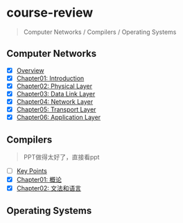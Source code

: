 # course-review

> Computer Networks / Compilers / Operating Systems

## Computer Networks

- [x] [Overview](computer-networks/overview.md)
- [x] [Chapter01: Introduction](computer-networks/chapter01-introduction.md)
- [x] [Chapter02: Physical Layer](computer-networks/chapter02-physical-layer.md)
- [x] [Chapter03: Data Link Layer](computer-networks/chapter03-data-link-layer.md)
- [x] [Chapter04: Network Layer](computer-networks/chapter04-network-layer.md)
- [x] [Chapter05: Transport Layer](computer-networks/chapter05-transport-layer.md)
- [x] [Chapter06: Application Layer](computer-networks/chapter06-application-layer.md)

## Compilers

> PPT做得太好了，直接看ppt

- [ ] [Key Points](compilers/key-points.md)
- [x] [Chapter01: 概论](compilers/chapter01-概论.md)
- [x] [Chapter02: 文法和语言](compilers/chapter02-文法和语言.md)

## Operating Systems
